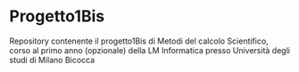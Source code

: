 # Progetto1Bis
Repository contenente il progetto1Bis di Metodi del calcolo Scientifico, corso al primo anno (opzionale) della LM Informatica presso Università degli studi di Milano Bicocca
